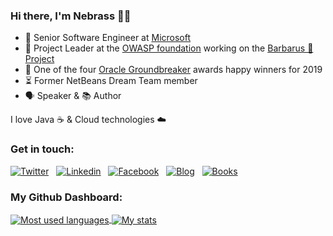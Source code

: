 ### Hi there, I'm Nebrass 👋😊


- 💼 Senior Software Engineer at [Microsoft](https://microsoft.com)
- 🔐 Project Leader at the [OWASP foundation](https://www.owasp.org) working on the [Barbarus 🎅 Project](https://owasp.org/www-project-barbarus/)
- 🥳 One of the four [Oracle Groundbreaker](https://developer.oracle.com/groundbreakers/) awards happy winners for 2019
- ⏳ Former NetBeans Dream Team member
- 🗣 Speaker &  📚 Author

I love Java ☕️ & Cloud technologies ☁️

### Get in touch:

[![Twitter](https://img.shields.io/badge/Twitter-1DA1F2?style=for-the-badge&logo=x&logoColor=white)](https://twitter.com/NebrassLamouchi) &nbsp;
[![Linkedin](https://img.shields.io/badge/LinkedIn-0077B5?style=for-the-badge&logo=linkedin&logoColor=white)](https://www.linkedin.com/in/nebrass/) &nbsp;
[![Facebook](https://img.shields.io/badge/Facebook-1877F2?style=for-the-badge&logo=facebook&logoColor=white)](https://www.facebook.com/nebrass) &nbsp;
[![Blog](https://img.shields.io/badge/Blog-21759B?style=for-the-badge&logo=hugo&logoColor=white)](https://blog.nebrass.fr) &nbsp;
[![Books](https://img.shields.io/badge/Leanpub-0F4C81?style=for-the-badge&logo=leanpub&logoColor=white)](https://leanpub.com/u/nebrass) &nbsp;

### My Github Dashboard:

<a href="https://github.com/nebrass">
  <img align="center" src="https://github-readme-stats.vercel.app/api/top-langs/?username=nebrass&count_private=true&layout=compact" alt="Most used languages" />
</a>
<a href="https://github.com/nebrass">
 <img align="center" src="https://github-readme-stats.vercel.app/api?username=nebrass&show=prs_merged,prs_merged_percentage&show_icons=true&rank_icon=percentile&custom_title=My%20GitHub%20Stats" alt="My stats"/>
</a>
